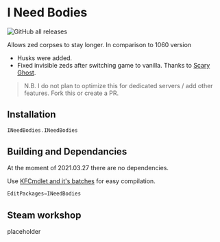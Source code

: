 # I Need Bodies

![GitHub all releases](https://img.shields.io/github/downloads/InsultingPros/INeedBodies/total)

Allows zed corpses to stay longer. In comparison to 1060 version

* Husks were added.
* Fixed invisible zeds after switching game to vanilla. Thanks to [Scary Ghost](https://github.com/scaryghost/SuperZombieMut/blob/master/Classes/SuperZombieMut.uc).

> N.B. I do not plan to optimize this for dedicated servers / add other features. Fork this or create a PR.

## Installation

```cpp
INeedBodies.INeedBodies
```

## Building and Dependancies

At the moment of 2021.03.27 there are no dependencies.

Use [KFCmdlet and it's batches](https://github.com/InsultingPros/KFCmdlet) for easy compilation.

```cpp
EditPackages=INeedBodies
```

## Steam workshop

placeholder
